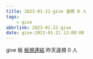 ```yaml
---
title: 2023-01-21-give 違規 0 人
tags:
    - give
abbrlink: 2023-01-21-give
date: give-2023-01-21 12:00:00
---
```

give 板 [板規連結](https://www.ptt.cc/bbs/give/M.1612495900.A.C32.html)
昨天違規 0 人
